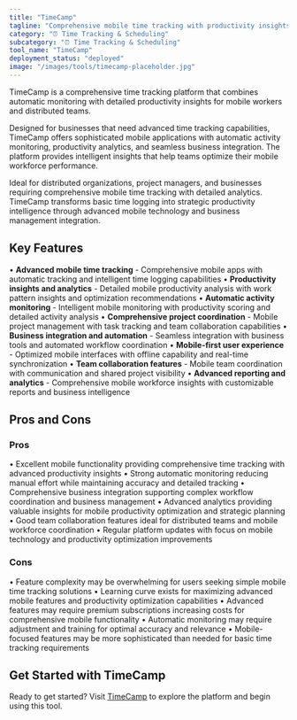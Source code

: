 ```yaml
---
title: "TimeCamp"
tagline: "Comprehensive mobile time tracking with productivity insights"
category: "⏰ Time Tracking & Scheduling"
subcategory: "⏰ Time Tracking & Scheduling"
tool_name: "TimeCamp"
deployment_status: "deployed"
image: "/images/tools/timecamp-placeholder.jpg"
---
```

TimeCamp is a comprehensive time tracking platform that combines automatic monitoring with detailed productivity insights for mobile workers and distributed teams.

Designed for businesses that need advanced time tracking capabilities, TimeCamp offers sophisticated mobile applications with automatic activity monitoring, productivity analytics, and seamless business integration. The platform provides intelligent insights that help teams optimize their mobile workforce performance.

Ideal for distributed organizations, project managers, and businesses requiring comprehensive mobile time tracking with detailed analytics. TimeCamp transforms basic time logging into strategic productivity intelligence through advanced mobile technology and business management integration.

## Key Features

• **Advanced mobile time tracking** - Comprehensive mobile apps with automatic tracking and intelligent time logging capabilities
• **Productivity insights and analytics** - Detailed mobile productivity analysis with work pattern insights and optimization recommendations
• **Automatic activity monitoring** - Intelligent mobile monitoring with productivity scoring and detailed activity analysis
• **Comprehensive project coordination** - Mobile project management with task tracking and team collaboration capabilities
• **Business integration and automation** - Seamless integration with business tools and automated workflow coordination
• **Mobile-first user experience** - Optimized mobile interfaces with offline capability and real-time synchronization
• **Team collaboration features** - Mobile team coordination with communication and shared project visibility
• **Advanced reporting and analytics** - Comprehensive mobile workforce insights with customizable reports and business intelligence

## Pros and Cons

### Pros
• Excellent mobile functionality providing comprehensive time tracking with advanced productivity insights
• Strong automatic monitoring reducing manual effort while maintaining accuracy and detailed tracking
• Comprehensive business integration supporting complex workflow coordination and business management
• Advanced analytics providing valuable insights for mobile productivity optimization and strategic planning
• Good team collaboration features ideal for distributed teams and mobile workforce coordination
• Regular platform updates with focus on mobile technology and productivity optimization improvements

### Cons
• Feature complexity may be overwhelming for users seeking simple mobile time tracking solutions
• Learning curve exists for maximizing advanced mobile features and productivity optimization capabilities
• Advanced features may require premium subscriptions increasing costs for comprehensive mobile functionality
• Automatic monitoring may require adjustment and training for optimal accuracy and relevance
• Mobile-focused features may be more sophisticated than needed for basic time tracking requirements

## Get Started with TimeCamp

Ready to get started? Visit [TimeCamp](https://www.timecamp.com) to explore the platform and begin using this tool.